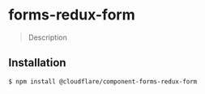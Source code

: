 # forms-redux-form

> Description

## Installation

```sh
$ npm install @cloudflare/component-forms-redux-form
```
